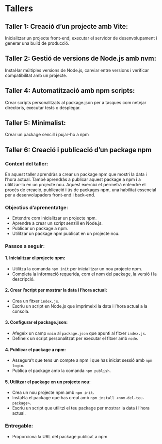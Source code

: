 # Tallers
## Taller 1: Creació d’un projecte amb Vite:
   Inicialitzar un projecte front-end, executar el servidor de desenvolupament i generar una build de producció.
## Taller 2: Gestió de versions de Node.js amb nvm:
   Instal·lar múltiples versions de Node.js, canviar entre versions i verificar compatibilitat amb un projecte.
## Taller 4: Automatització amb npm scripts:
   Crear scripts personalitzats al package.json per a tasques com netejar directoris, executar tests o desplegar.
## Taller 5: Minimalist:
   Crear un package sencill i pujar-ho a npm
## Taller 6: Creació i publicació d’un package npm
### Context del taller:
En aquest taller aprendràs a crear un package npm que mostri la data i l’hora actual. També aprendràs a publicar aquest package a npm i a utilitzar-lo en un projecte nou. Aquest exercici et permetrà entendre el procés de creació, publicació i ús de packages npm, una habilitat essencial per a desenvolupadors front-end i back-end.

### Objectius d’aprenentatge:
- Entendre com inicialitzar un projecte npm.
- Aprendre a crear un script senzill en Node.js.
- Publicar un package a npm.
- Utilitzar un package npm publicat en un projecte nou.

### Passos a seguir:
#### 1. Inicialitzar el projecte npm:
   - Utilitza la comanda `npm init` per inicialitzar un nou projecte npm.
   - Completa la informació requerida, com el nom del package, la versió i la descripció.

#### 2. Crear l’script per mostrar la data i l’hora actual:
   - Crea un fitxer `index.js`.
   - Escriu un script en Node.js que imprimeixi la data i l’hora actual a la consola.

#### 3. Configurar el package.json:
   - Afegeix un camp `main` al `package.json` que apunti al fitxer `index.js`.
   - Defineix un script personalitzat per executar el fitxer amb `node`.

#### 4. Publicar el package a npm:
   - Assegura’t que tens un compte a npm i que has iniciat sessió amb `npm login`.
   - Publica el package amb la comanda `npm publish`.

#### 5. Utilitzar el package en un projecte nou:
   - Crea un nou projecte npm amb `npm init`.
   - Instal·la el package que has creat amb `npm install <nom-del-teu-package>`.
   - Escriu un script que utilitzi el teu package per mostrar la data i l’hora actual.

### Entregable:
   - Proporciona la URL del package publicat a npm.